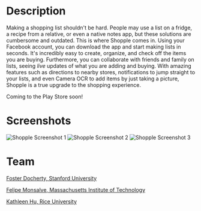# **Description**
Making a shopping list shouldn't be hard. People may use a list on a fridge, a recipe from a relative, or even a native notes app, but these solutions are cumbersome and outdated. This is where Shopple comes in. Using your Facebook account, you can download the app and start making lists in seconds. It's incredibly easy to create, organize, and check off the items you are buying. Furthermore, you can collaborate with friends and family on lists, seeing *live* updates of what you are adding and buying. With amazing features such as directions to nearby stores, notifications to jump straight to your lists, and even Camera OCR to add items by just taking a picture, Shopple is a true upgrade to the shopping experience.

Coming to the Play Store soon!

# **Screenshots**
<img src='' title='Shopple Screenshot 1' width='' alt='Shopple Screenshot 1' />
<img src='' title='Shopple Screenshot 2' width='' alt='Shopple Screenshot 2' />
<img src='' title='Shopple Screenshot 3' width='' alt='Shopple Screenshot 3' />

# **Team** 

[Foster Docherty, Stanford University](https://www.linkedin.com/in/andrew-foster-docherty-81a1b1133/)

[Felipe Monsalve, Massachusetts Institute of Technology](https://www.linkedin.com/in/felipe-monsalve-44a97812a/)

[Kathleen Hu, Rice University](https://www.linkedin.com/in/kathleen-hu-a20b6b138/)
